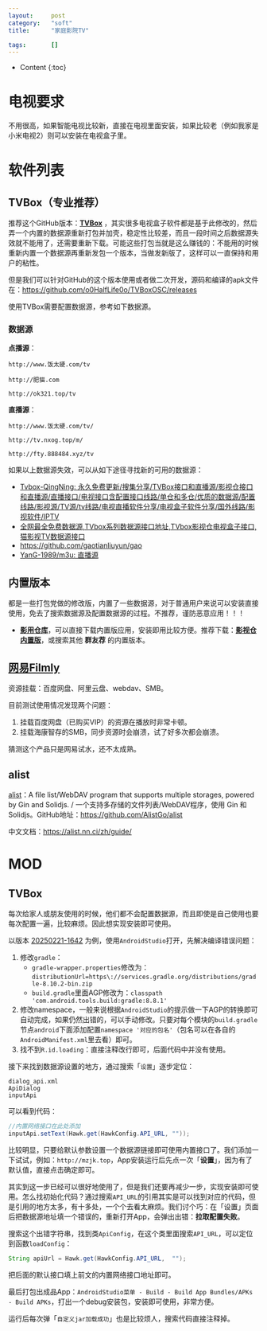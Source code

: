 ```yaml
---
layout:		post
category:	"soft"
title:		"家庭影院TV"

tags:		[]
---
```

- Content
{:toc}


# 电视要求

不用很高，如果智能电视比较新，直接在电视里面安装，如果比较老（例如我家是小米电视2）则可以安装在电视盒子里。



# 软件列表

## TVBox（专业推荐）

推荐这个GitHub版本：[**TVBox**](https://github.com/o0HalfLife0o/TVBoxOSC) ，其实很多电视盒子软件都是基于此修改的，然后弄一个内置的数据源重新打包并加壳，稳定性比较差，而且一段时间之后数据源失效就不能用了，还需要重新下载。可能这些打包当就是这么赚钱的：不能用的时候重新内置一个数据源再重新发包一个版本，当做发新版了，这样可以一直保持和用户的粘性。

但是我们可以针对GitHub的这个版本使用或者做二次开发，源码和编译的apk文件在：https://github.com/o0HalfLife0o/TVBoxOSC/releases

使用TVBox需要配置数据源，参考如下数据源。

### 数据源
**点播源**：
```
http://www.饭太硬.com/tv

http://肥猫.com

http://ok321.top/tv
```

**直播源**：
```
http://www.饭太硬.com/tv/

http://tv.nxog.top/m/

http://fty.888484.xyz/tv
```

如果以上数据源失效，可以从如下途径寻找新的可用的数据源：
- [Tvbox-QingNing: 永久免费更新/搜集分享/TVBox接口和直播源/影视仓接口和直播源/直播接口/电视接口含配置接口线路/单仓和多仓/优质的数据源/配置线路/影视源/TV源/tv线路/电视直播软件分享/电视盒子软件分享/国外线路/影视软件/IPTV](https://github.com/Zhou-Li-Bin/Tvbox-QingNing?tab=readme-ov-file)
- [全网最全免费数据源,TVbox系列数据源接口地址,TVbox影视仓电视盒子接口,猫影视TV数据源接口](https://www.juwanhezi.com/other/jsonlist)
- https://github.com/gaotianliuyun/gao
- [YanG-1989/m3u: 直播源](https://github.com/YanG-1989/m3u)


## 内置版本
都是一些打包党做的修改版，内置了一些数据源，对于普通用户来说可以安装直接使用，免去了搜索数据源及配置数据源的过程。不推荐，谨防恶意应用！！！

- [**影用仓库**](https://www.wmdz.com/tv.html#google_vignette)，可以直接下载内置版应用，安装即用比较方便。推荐下载：**[影视仓内置版](https://www.wmdz.com/tvboxC2.html)**，或搜索其他 **群友荐** 的内置版本。



## [网易Filmly](https://filmly.163.com/)

资源挂载：百度网盘、阿里云盘、webdav、SMB。

目前测试使用情况发现两个问题：

1. 挂载百度网盘（已购买VIP）的资源在播放时非常卡顿。
2. 挂载海康智存的SMB，同步资源时会崩溃，试了好多次都会崩溃。

猜测这个产品只是网易试水，还不太成熟。



## alist

[alist](https://alist.nn.ci/)：A file list/WebDAV program that supports multiple storages, powered by Gin and Solidjs. / 一个支持多存储的文件列表/WebDAV程序，使用 Gin 和 Solidjs。GitHub地址：https://github.com/AlistGo/alist

中文文档：https://alist.nn.ci/zh/guide/



# MOD

## TVBox

每次给家人或朋友使用的时候，他们都不会配置数据源，而且即使是自己使用也要每次配置一遍，比较麻烦。因此想实现安装即可使用。

以版本 [20250221-1642](https://github.com/o0HalfLife0o/TVBoxOSC/releases/tag/20250221-1642) 为例，使用`AndroidStudio`打开，先解决编译错误问题：

1. 修改`gradle`：
   - `gradle-wrapper.properties`修改为：`distributionUrl=https\://services.gradle.org/distributions/gradle-8.10.2-bin.zip`
   - `build.gradle`里面AGP修改为：`classpath 'com.android.tools.build:gradle:8.8.1'`
2. 修改namespace，一般来说根据`AndroidStudio`的提示做一下AGP的转换即可自动完成，如果仍然出错的，可以手动修改。只要对每个模块的`build.gradle`节点`android`下面添加配置`namespace '对应的包名'`（包名可以在各自的`AndroidManifest.xml`里去看）即可。
3. 找不到`R.id.loading`：直接注释改行即可，后面代码中并没有使用。



接下来找到数据源设置的地方，通过搜索「`设置`」逐步定位：

```
dialog_api.xml
ApiDialog
inputApi
```

可以看到代码：

```java
//内置网络接口在此处添加
inputApi.setText(Hawk.get(HawkConfig.API_URL, ""));
```

比较明显，只要给默认参数设置一个数据源链接即可使用内置接口了。我们添加一下试试，例如：`http://mzjk.top`，App安装运行后先点一次「**设置**」，因为有了默认值，直接点击确定即可。

其实到这一步已经可以很好地使用了，但是我们还要再减少一步，实现安装即可使用。怎么找初始化代码？通过搜索`API_URL`的引用其实是可以找到对应的代码，但是引用的地方太多，有十多处，一个个去看太麻烦。我们讨个巧：在「设置」页面后把数据源地址填一个错误的，重新打开App，会弹出出错：**拉取配置失败**。

搜索这个出错字符串，找到类`ApiConfig`，在这个类里面搜索`API_URL`，可以定位到函数`loadConfig`：

```java
String apiUrl = Hawk.get(HawkConfig.API_URL,  "");
```

把后面的默认接口填上前文的内置网络接口地址即可。

最后打包出成品App：`AndroidStudio菜单 - Build - Build App Bundles/APKs - Build APKs`，打出一个debug安装包，安装即可使用，非常方便。

运行后每次弹「`自定义jar加载成功`」也是比较烦人，搜索代码直接注释掉。

